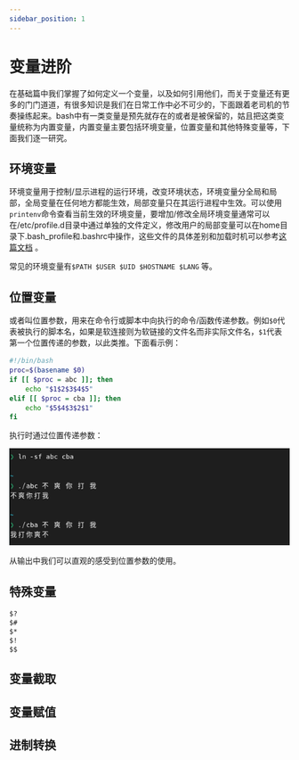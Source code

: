 ```yaml
---
sidebar_position: 1
---
```

# 变量进阶
在基础篇中我们掌握了如何定义一个变量，以及如何引用他们，而关于变量还有更多的门门道道，有很多知识是我们在日常工作中必不可少的，下面跟着老司机的节奏操练起来。bash中有一类变量是预先就存在的或者是被保留的，姑且把这类变量统称为内置变量，内置变量主要包括环境变量，位置变量和其他特殊变量等，下面我们逐一研究。

## 环境变量
环境变量用于控制/显示进程的运行环境，改变环境状态，环境变量分全局和局部，全局变量在任何地方都能生效，局部变量只在其运行进程中生效。可以使用`printenv`命令查看当前生效的环境变量，要增加/修改全局环境变量通常可以在/etc/profile.d目录中通过单独的文件定义，修改用户的局部变量可以在home目录下.bash_profile和.bashrc中操作，这些文件的具体差别和加载时机可以参考[这篇文档](../../blog/2021-02-24-bash-rc-profile-exec-order.md) 。

常见的环境变量有`$PATH $USER $UID $HOSTNAME $LANG` 等。


## 位置变量
或者叫位置参数，用来在命令行或脚本中向执行的命令/函数传递参数。例如`$0`代表被执行的脚本名，如果是软连接则为软链接的文件名而非实际文件名，`$1`代表第一个位置传递的参数，以此类推。下面看示例：
```bash
#!/bin/bash
proc=$(basename $0)
if [[ $proc = abc ]]; then
	echo "$1$2$3$4$5"
elif [[ $proc = cba ]]; then
	echo "$5$4$3$2$1"
fi
```
执行时通过位置传递参数：

![pos](./img/pos.png)

从输出中我们可以直观的感受到位置参数的使用。

## 特殊变量
```
$?
$#
$*
$!
$$
```

## 变量截取

## 变量赋值

## 进制转换

